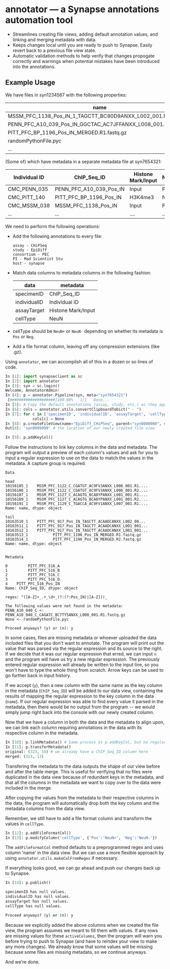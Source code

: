 # annotator &mdash; a Synapse annotations automation tool

 * Streamlines creating file views, adding default annotation values, and linking and merging metadata with data.
 * Keeps changes local until you are ready to push to Synapse. Easily revert back to a previous file view state.
 * Automatic validation methods to help verify that changes propogate correctly and warnings when potential mistakes have been introduced into the annotations.

## Example Usage

We have files in syn1234567 with the following properties:

|name|parentId|...|
|---|---|---|
|MSSM_PFC_1138_Pos_IN_1_TAGCTT_BC90D9ANXX_L002_001.R1.fastq.gz|syn9977073|...|
|PENN_PFC_A10_039_Pos_IN_GGCTAC_AC7JFFANXX_L008_001.R2.fastq.gz|syn9977073|...|
|PITT_PFC_BP_1196_Pos_IN_MERGED.R1.fastq.gz|syn9977073|...|
|randomPythonFile.pyc|syn9977073|...|
|...|...|...|


(Some of) which have metadata in a separate metadata file at syn7654321:

|Individual ID|ChIP_Seq_ID|Histone Mark/Input|NeuN|...|
|---|---|---|---|---|
|CMC_PENN_035|PENN_PFC_A10_039_Pos_IN|Input|Pos|...|
|CMC_PITT_140|PITT_PFC_BP_1196_Pos_IN|H3K4me3|Neg|...|
|CMC_MSSM_038|MSSM_PFC_1138_Pos_IN|Input|Pos|...|
|...|...|....|...|...|

We need to perform the following operations:

 * Add the following annotations to every file: 
     ```
     assay - CHiPSeq
     study - EpiDiff
     consortium - PEC
     PI - Mad Scientist Stu
     host - synapse
     ```
 * Match data columns to metadata columns in the following fashion:
     
     |data|metadata|
     |---|---|
     |specimenID|ChIP_Seq_ID|
     |individualID|Individual ID|
     |assayTarget|Histone Mark/Input|
     |cellType|NeuN|
     
 * cellType should be `NeuN+` or `NeuN-` depending on whether its metadata is `Pos` or `Neg`.
 * Add a file format column, leaving off any compression extensions (like .gz).

Using `annotator`, we can accomplish all of this in a dozen or so lines of code.

```python
In [1]: import synapseclient as sc
In [2]: import annotator
In [3]: syn = sc.login()
Welcome, AnnotatorAdmin!
In [4]: p = annotator.Pipeline(syn, meta="syn7654321")
 [####################]100.00%   1/1   Done...
In [5]: # Copy the default annotations (assay, study, etc.) as they appear above to your clipboard
In [6]: cols = annotator.utils.convertClipboardToDict(" - ")
In [7]: for c in ['specimenID', 'individualID', 'assayTarget', 'cellType']:
            cols[c] = None
In [8]: p.createFileView(name="EpiDiff_CHiPSeq", parent="syn0000000", scope="syn1234567", addCols=cols)
Out[8]: 'syn9999999' # the location of our newly created file view

In [9]: p.addKeyCol()
```
Follow the instructions to link key columns in the data and metadata. The program will output a preview of each column's values and ask for you to input a regular expression to use on the data to match the values in the metadata. A capture group is required.
```
Data 

head
10156185_1    MSSM_PFC_1122_C_CGATGT_AC9FV3ANXX_L006_001.R1....
10156186_1    MSSM_PFC_1122_C_CGATGT_AC9FV3ANXX_L006_001.R2....
10156187_1    MSSM_PFC_1127_C_ACAGTG_BCA8YPANXX_L001_001.R1....
10156189_1    MSSM_PFC_1127_C_ACAGTG_BCA8YPANXX_L001_001.R2....
10156191_1    MSSM_PFC_1129_C_TGACCA_AC9FV1ANXX_L007_001.R1....
Name: name, dtype: object 

tail
10163510_1    PITT_PFC_917_Pos_IN_TAGCTT_ACAADCANXX_L002_00...
10163511_1    PITT_PFC_917_Pos_IN_TAGCTT_ACAADCANXX_L001_001...
10163512_1    PITT_PFC_917_Pos_IN_TAGCTT_ACAADCANXX_L001_001...
10163513_1           PITT_PFC_1196_Pos_IN_MERGED.R1.fastq.gz
10163514_1           PITT_PFC_1196_Pos_IN_MERGED.R2.fastq.gz
Name: name, dtype: object 


Metadata 

0         PITT_PFC_516_A
1         PITT_PFC_516_B
2         PITT_PFC_516_C
3         PITT_PFC_516_D
4    PITT_PFC_516_Pos_IN
Name: ChIP_Seq_ID, dtype: object 

regex: ^([A-Z]+_.+_\d+_(?:(?:Pos_IN)|[A-Z]))_

The following values were not found in the metadata:
PENN_A10_040_C <- PENN_A10_040_C_CAGATC_BC7TY5ANXX_L008_001.R1.fastq.gz
None <- randomPythonFile.pyc

Proceed anyways? (y) or (n): y
```
In some cases, files are missing metadata or whoever uploaded the data included files that you don't want to annotate. The program will print out the value that was parsed via the regular expression and its source to the right. If we decide that it was our regular expression that erred, we can input `n` and the program will have us try a new regular expression. The previously entered regular expression will already be written to the input line, so you won't have to type the whole thing from scratch. Arrow keys can be used to go further back in input history.

If we accept (`y`), then a new column with the same name as the key column in the metadata (`ChIP_Seq_ID`) will be added to our data view, containing the results of mapping the regular expression to the key column in the data (`name`). If our regular expression was able to find every value it parsed in the metadata, then there would be no output from the program -- we would simply jump right back into the console with our newly created column.

Now that we have a column in both the data and the metadata to align upon, we can link each column requiring annotations in the data with its respective column in the metadata.
```python
In [10]: p.linkMetadata() # Same process as p.addKeyCol, but no regular expressions this time :-)
In [11]: p.transferMetadata()
original: (323, 10) # we already have a ChIP_Seq_ID column here
merged: (323, 13)
```
Transfering the metadata to the data outputs the shape of our view before and after the table merge. This is useful for verifying that no files were duplicated in the data view because of redundant keys in the metadata, and that all the columns in the metadata we want to copy over to the data were included in the merge.

After copying the values from the metadata to their respective columns in the data, the program will automatically drop both the key column and the metadata columns from the data view.

Remember, we still have to add a file format column and transform the values in `cellType`.

```python
In [12]: p.addFileFormatCol()
In [13]: p.modifyColumn('cellType', {'Pos':'NeuN+', 'Neg':'NeuN-'})
```
The `addFileFormatCol` method defaults to a preprogrammed regex and uses column 'name' in the data view. But we can use a more flexible approach by using `annotator.utils.makeColFromRegex` if necessary.

If everything looks good, we can go ahead and push our changes back up to Synapse.

```python
In [14]: p.publish()

specimenID has null values.
individualID has null values.
assayTarget has null values.
cellType has null values.

Proceed anyways? (y) or (n): y
```

Because we explicitly added the above columns when we created the file view, the program assumes we meant to fill them with values. If any rows are missing values for these `activeColumns`, then the program will warn you before trying to push to Synapse (and have to reindex your view to make any more changes). We already know that some values will be missing because some files are missing metadata, so we continue anyways.

And we're done. 
